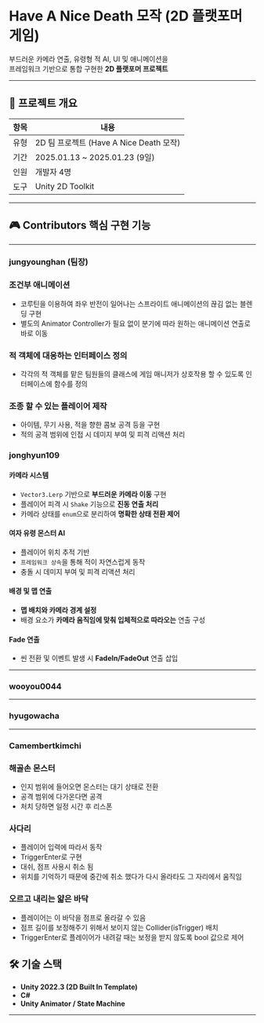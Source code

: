 # Have A Nice Death 모작 (2D 플랫포머 게임)

부드러운 카메라 연출, 유령형 적 AI, UI 및 애니메이션을  
프레임워크 기반으로 통합 구현한 **2D 플랫포머 프로젝트**

---

## 📌 프로젝트 개요

| 항목     | 내용                          |
|----------|-------------------------------|
| 유형     | 2D 팀 프로젝트 (Have A Nice Death 모작) |
| 기간     | 2025.01.13 ~ 2025.01.23 (9일) |
| 인원     | 개발자 4명                    |
| 도구     | Unity 2D Toolkit              |

---

## 🎮 Contributors 핵심 구현 기능

---
### jungyounghan (팀장)

### 조건부 애니메이션 
- 코루틴을 이용하여 좌우 반전이 일어나는 스프라이트 애니메이션의 끊김 없는 블렌딩 구현
- 별도의 Animator Controller가 필요 없이 분기에 따라 원하는 애니메이션 연출로 바로 이동 

### 적 객체에 대응하는 인터페이스 정의
- 각각의 적 객체를 맡은 팀원들의 클래스에 게임 매니저가 상호작용 할 수 있도록 인터페이스에 함수를 정의

### 조종 할 수 있는 플레이어 제작
- 아이템, 무기 사용, 적을 향한 콤보 공격 등을 구현
- 적의 공격 범위에 인접 시 데미지 부여 및 피격 리액션 처리

### jonghyun109

#### 카메라 시스템
- `Vector3.Lerp` 기반으로 **부드러운 카메라 이동** 구현  
- 플레이어 피격 시 `Shake` 기능으로 **진동 연출 처리**  
- 카메라 상태를 `enum`으로 분리하여 **명확한 상태 전환 제어**  


#### 여자 유령 몬스터 AI
- 플레이어 위치 추적 기반
- `프레임워크 상속`을 통해 적이 자연스럽게 동작  
- 충돌 시 데미지 부여 및 피격 리액션 처리

#### 배경 및 맵 연출
- **맵 배치와 카메라 경계 설정**
- 배경 요소가 **카메라 움직임에 맞춰 입체적으로 따라오는** 연출 구성

#### Fade 연출
- 씬 전환 및 이벤트 발생 시 **FadeIn/FadeOut** 연출 삽입
---

### wooyou0044

<!-- 구현 기능 작성 예정 -->

---

### hyugowacha

<!-- 구현 기능 작성 예정 -->

---
### Camembertkimchi

### 해골손 몬스터
- 인지 범위에 들어오면 몬스터는 대기 상태로 전환
- 공격 범위에 다가온다면 공격
- 처치 당하면 일정 시간 후 리스폰

### 사다리
- 플레이어 입력에 따라서 동작
- TriggerEnter로 구현
- 대쉬, 점프 사용시 취소 됨
- 위치를 기억하기 때문에 중간에 취소 했다가 다시 올라타도 그 자리에서 움직임

### 오르고 내리는 얇은 바닥
- 플레이어는 이 바닥을 점프로 올라갈 수 있음
- 점프 길이를 보정해주기 위해서 보이지 않는 Collider(isTrigger) 배치
- TriggerEnter로 플레이어가 내려갈 때는 보정을 받지 않도록 bool 값으로 제어

## 🛠️ 기술 스택

- **Unity 2022.3 (2D Built In Template)**
- **C#**
- **Unity Animator / State Machine**

---
